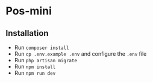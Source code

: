 # Pos-mini


## Installation

- Run `composer install`
- Run `cp .env.example .env` and configure the `.env` file
- Run `php artisan migrate`
- Run `npm install`
- Run `npm run dev`
